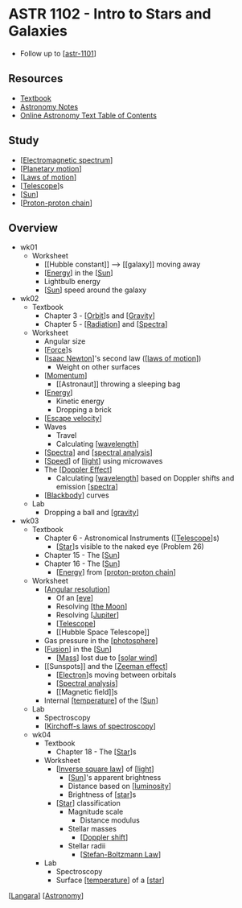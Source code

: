 # ASTR 1102 - Intro to Stars and Galaxies

- Follow up to [[astr-1101]]

## Resources

- [Textbook](https://openstax.org/details/books/astronomy)
- [Astronomy Notes](https://www.astronomynotes.com/)
- [Online Astronomy Text Table of Contents](https://cseligman.com/text/tableofcontents.htm)

## Study

- [[Electromagnetic spectrum]]
- [[Planetary motion]]
- [[Laws of motion]]
- [[Telescope]]s
- [[Sun]]
- [[Proton-proton chain]]

## Overview

- wk01
  - Worksheet
    - [[Hubble constant]] --> [[galaxy]] moving away
    - [[Energy]] in the [[Sun]]
    - Lightbulb energy
    - [[Sun]] speed around the galaxy
- wk02
  - Textbook
    - Chapter 3 - [[Orbit]]s and [[Gravity]]
    - Chapter 5 - [[Radiation]] and [[Spectra]]
  - Worksheet
    - Angular size
    - [[Force]]s
    - [[Isaac Newton]]'s second law ([[laws of motion]])
      - Weight on other surfaces
    - [[Momentum]]
      - [[Astronaut]] throwing a sleeping bag
    - [[Energy]]
      - Kinetic energy
      - Dropping a brick
    - [[Escape velocity]]
    - Waves
      - Travel
      - Calculating [[wavelength]]
    - [[Spectra]] and [[spectral analysis]]
    - [[Speed]] of [[light]] using microwaves
    - The [[Doppler Effect]]
      - Calculating [[wavelength]] based on Doppler shifts and emission [[spectra]]
    - [[Blackbody]] curves
  - Lab
    - Dropping a ball and [[gravity]]
- wk03
  - Textbook
    - Chapter 6 - Astronomical Instruments ([[Telescope]]s)
      - [[Star]]s visible to the naked eye (Problem 26)
    - Chapter 15 - The [[Sun]]
    - Chapter 16 - The [[Sun]]
      - [[Energy]] from [[proton-proton chain]]
  - Worksheet
    - [[Angular resolution]]
      - Of an [[eye]]
      - Resolving [[the Moon]]
      - Resolving [[Jupiter]]
      - [[Telescope]]
      - [[Hubble Space Telescope]]
    - Gas pressure in the [[photosphere]]
    - [[Fusion]] in the [[Sun]]
      - [[Mass]] lost due to [[solar wind]]
    - [[Sunspots]] and the [[Zeeman effect]]
      - [[Electron]]s moving between orbitals
      - [[Spectral analysis]]
      - [[Magnetic field]]s
    - Internal [[temperature]] of the [[Sun]]
  - Lab
    - Spectroscopy
    - [[Kirchoff-s laws of spectroscopy]]
  - wk04
    - Textbook
      - Chapter 18 - The [[Star]]s
    - Worksheet
      - [[Inverse square law]] of [[light]]
        - [[Sun]]'s apparent brightness
        - Distance based on [[luminosity]]
        - Brightness of [[star]]s
      - [[Star]] classification
        - Magnitude scale
          - Distance modulus
        - Stellar masses
          - [[Doppler shift]]
        - Stellar radii
          - [[Stefan-Boltzmann Law]]
    - Lab
      - Spectroscopy
      - Surface [[temperature]] of a [[star]]

[[Langara]] [[Astronomy]]

[//begin]: # "Autogenerated link references for markdown compatibility"
[astr-1101]: astr-1101 "ASTR 1101 - Intro to the Solar System"
[Electromagnetic spectrum]: electromagnetic-spectrum "Electromagnetic Spectrum"
[Planetary motion]: planetary-motion "Planetary Motion"
[laws of motion]: laws-of-motion "Laws of Motion"
[Telescope]: telescope "Telescope"
[Sun]: sun "Sun"
[proton-proton chain]: proton-proton-chain "Proton-Proton Chain"
[Energy]: energy "Energy"
[Orbit]: orbit "Orbit"
[gravity]: gravity "Gravity"
[Radiation]: radiation "Radiation"
[spectra]: spectra "Spectra"
[Force]: force "Force"
[Isaac Newton]: isaac-newton "Isaac Newton"
[Momentum]: momentum "Momentum"
[Escape velocity]: escape-velocity "Escape Velocity"
[wavelength]: wavelength "Wavelength"
[Spectral analysis]: spectral-analysis "Spectral Analysis"
[Speed]: speed "Speed"
[light]: light "Light"
[Doppler Effect]: doppler-effect "Doppler Effect"
[Blackbody]: blackbody "Blackbody"
[Star]: star "Star"
[Angular resolution]: angular-resolution "Angular Resolution"
[eye]: eye "Eye"
[the Moon]: the-moon "The Moon"
[Jupiter]: jupiter "Jupiter ♃"
[photosphere]: photosphere "Photosphere"
[Fusion]: fusion "Fusion"
[Mass]: mass "Mass"
[solar wind]: solar-wind "Solar Wind"
[Zeeman effect]: zeeman-effect "Zeeman Effect"
[Electron]: electron "Electron"
[temperature]: temperature "Temperature"
[Kirchoff-s laws of spectroscopy]: kirchoff-s-laws-of-spectroscopy "Kirchoff's Laws of Spectroscopy"
[Inverse square law]: inverse-square-law "Inverse Square Law"
[luminosity]: luminosity "Luminosity"
[star]: star "Star"
[Doppler shift]: doppler-shift "Doppler Shift"
[Stefan-Boltzmann Law]: stefan-boltzmann-law "Stefan-Boltzmann Law"
[Langara]: langara "Langara"
[Astronomy]: astronomy "Astronomy"
[//end]: # "Autogenerated link references"
